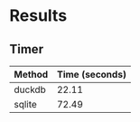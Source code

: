 # Results

## Timer
| Method | Time (seconds) |
| ------ | -------------- |
| duckdb | 22.11 |
| sqlite | 72.49 |

